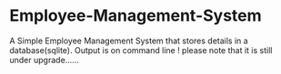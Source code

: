 # Employee-Management-System
A Simple Employee Management System that stores details in a database(sqlite). Output is on command line ! please note that it is still under upgrade......
